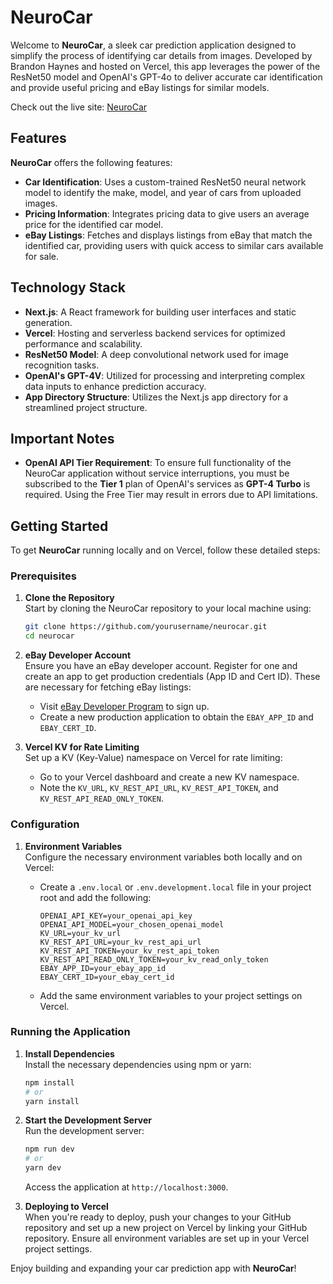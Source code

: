 # NeuroCar

Welcome to **NeuroCar**, a sleek car prediction application designed to simplify the process of identifying car details from images. Developed by Brandon Haynes and hosted on Vercel, this app leverages the power of the ResNet50 model and OpenAI's GPT-4o to deliver accurate car identification and provide useful pricing and eBay listings for similar models.

Check out the live site: [NeuroCar](https://neurocar.net)

## Features

**NeuroCar** offers the following features:

- **Car Identification**: Uses a custom-trained ResNet50 neural network model to identify the make, model, and year of cars from uploaded images.
- **Pricing Information**: Integrates pricing data to give users an average price for the identified car model.
- **eBay Listings**: Fetches and displays listings from eBay that match the identified car, providing users with quick access to similar cars available for sale.

## Technology Stack

- **Next.js**: A React framework for building user interfaces and static generation.
- **Vercel**: Hosting and serverless backend services for optimized performance and scalability.
- **ResNet50 Model**: A deep convolutional network used for image recognition tasks.
- **OpenAI's GPT-4V**: Utilized for processing and interpreting complex data inputs to enhance prediction accuracy.
- **App Directory Structure**: Utilizes the Next.js app directory for a streamlined project structure.

## Important Notes

- **OpenAI API Tier Requirement**: To ensure full functionality of the NeuroCar application without service interruptions, you must be subscribed to the **Tier 1** plan of OpenAI's services as **GPT-4 Turbo** is required. Using the Free Tier may result in errors due to API limitations.


## Getting Started

To get **NeuroCar** running locally and on Vercel, follow these detailed steps:

### Prerequisites

1. **Clone the Repository**  
   Start by cloning the NeuroCar repository to your local machine using:
   ```bash
   git clone https://github.com/yourusername/neurocar.git
   cd neurocar
   ```

2. **eBay Developer Account**  
   Ensure you have an eBay developer account. Register for one and create an app to get production credentials (App ID and Cert ID). These are necessary for fetching eBay listings:
   - Visit [eBay Developer Program](https://developer.ebay.com) to sign up.
   - Create a new production application to obtain the `EBAY_APP_ID` and `EBAY_CERT_ID`.

3. **Vercel KV for Rate Limiting**  
   Set up a KV (Key-Value) namespace on Vercel for rate limiting:
   - Go to your Vercel dashboard and create a new KV namespace.
   - Note the `KV_URL`, `KV_REST_API_URL`, `KV_REST_API_TOKEN`, and `KV_REST_API_READ_ONLY_TOKEN`.

### Configuration

1. **Environment Variables**  
   Configure the necessary environment variables both locally and on Vercel:
   - Create a `.env.local` or `.env.development.local` file in your project root and add the following:
     ```
     OPENAI_API_KEY=your_openai_api_key
     OPENAI_API_MODEL=your_chosen_openai_model
     KV_URL=your_kv_url
     KV_REST_API_URL=your_kv_rest_api_url
     KV_REST_API_TOKEN=your_kv_rest_api_token
     KV_REST_API_READ_ONLY_TOKEN=your_kv_read_only_token
     EBAY_APP_ID=your_ebay_app_id
     EBAY_CERT_ID=your_ebay_cert_id
     ```

   - Add the same environment variables to your project settings on Vercel.

### Running the Application

1. **Install Dependencies**  
   Install the necessary dependencies using npm or yarn:
   ```bash
   npm install
   # or
   yarn install
   ```

2. **Start the Development Server**  
   Run the development server:
   ```bash
   npm run dev
   # or
   yarn dev
   ```
   Access the application at `http://localhost:3000`.

3. **Deploying to Vercel**  
   When you're ready to deploy, push your changes to your GitHub repository and set up a new project on Vercel by linking your GitHub repository. Ensure all environment variables are set up in your Vercel project settings.

Enjoy building and expanding your car prediction app with **NeuroCar**!
